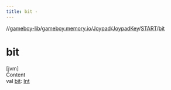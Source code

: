 ```yaml
---
title: bit -
---
```

//[gameboy-lib](../../../../index.md)/[gameboy.memory.io](../../../index.md)/[Joypad](../../index.md)/[JoypadKey](../index.md)/[START](index.md)/[bit](bit.md)



# bit  
[jvm]  
Content  
val [bit](bit.md): [Int](https://kotlinlang.org/api/latest/jvm/stdlib/kotlin/-int/index.html)  



